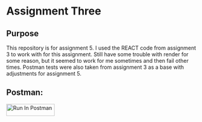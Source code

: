 # Assignment Three
## Purpose
This repository is for assignment 5. I used the REACT code from assignment 3 to work with for this assignment. Still have some trouble with render for some reason, but it seemed to work for me sometimes and then fail other times. Postman tests were also taken from assignment 3 as a base with adjustments for assignment 5.

## Postman:
[<img src="https://run.pstmn.io/button.svg" alt="Run In Postman" style="width: 128px; height: 32px;">](https://app.getpostman.com/run-collection/41738051-5411c93d-3b12-4c50-aee1-7495011ffa7c?action=collection%2Ffork&source=rip_markdown&collection-url=entityId%3D41738051-5411c93d-3b12-4c50-aee1-7495011ffa7c%26entityType%3Dcollection%26workspaceId%3Da4250de4-ab16-4e10-864c-e1bf56c53dd0)